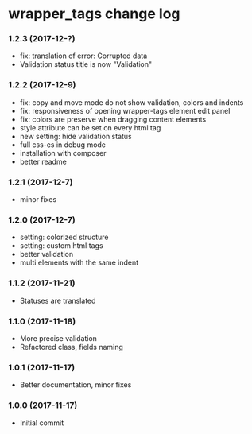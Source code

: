 # wrapper_tags change log

### 1.2.3 (2017-12-?)

* fix: translation of error: Corrupted data
* Validation status title is now "Validation"

### 1.2.2 (2017-12-9)

* fix: copy and move mode do not show validation, colors and indents
* fix: responsiveness of opening wrapper-tags element edit panel
* fix: colors are preserve when dragging content elements
* style attribute can be set on every html tag
* new setting: hide validation status
* full css-es in debug mode 
* installation with composer
* better readme

### 1.2.1 (2017-12-7)

* minor fixes

### 1.2.0 (2017-12-7)

* setting: colorized structure
* setting: custom html tags
* better validation
* multi elements with the same indent

### 1.1.2 (2017-11-21)

* Statuses are translated

### 1.1.0 (2017-11-18)

* More precise validation
* Refactored class, fields naming

### 1.0.1 (2017-11-17)

* Better documentation, minor fixes

### 1.0.0 (2017-11-17)

* Initial commit
